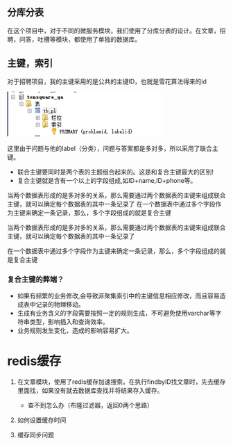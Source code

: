 ## 分库分表
在这个项目中，对于不同的微服务模块，我们使用了分库分表的设计。在文章，招聘，问答，吐槽等模块，都使用了单独的数据库。

## 主键，索引
对于招聘项目，我的主键采用的是公共的主键ID，也就是雪花算法得来的id

![img.png](img.png)

这里由于问题与他的label（分类），问题与答案都是多对多，所以采用了联合主键。
* 联合主键要同时是两个表的主题组合起来的。这是和复合主键最大的区别!
* 复合主键就是含有一个以上的字段组成,如ID+name,ID+phone等。

当两个数据表形成的是多对多的关系，那么需要通过两个数据表的主键来组成联合主键，就可以确定每个数据表的其中一条记录了
在一个数据表中通过多个字段作为主键来确定一条记录，那么，多个字段组成的就是复合主键

当两个数据表形成的是多对多的关系，那么需要通过两个数据表的主键来组成联合主键，就可以确定每个数据表的其中一条记录了

在一个数据表中通过多个字段作为主键来确定一条记录，那么，多个字段组成的就是复合主键

### 复合主键的弊端？

* 如果有频繁的业务修改,会导致非聚集索引中的主键信息相应修改，而且容易造成表中记录的物理移动。
* 生成有业务含义的字段需要按照一定的规则生成，不可避免使用varchar等字符串类型，影响插入和查询效率。
* 业务规则发生变化，造成的影响容易扩大。

# redis缓存
1. 在文章模块，使用了redis缓存加速搜索。在执行findbyID找文章时，先去缓存里面找，如果没有就去数据库查找并将结果存入缓存。
    * 查不到怎么办（布隆过滤器，返回0两个思路）
    
2. 如何设置缓存时间
3. 缓存同步问题


